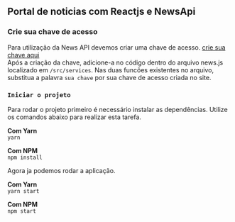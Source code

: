 ## Portal de noticias com Reactjs e NewsApi

### Crie sua chave de acesso

Para utilização da News API devemos criar uma chave de acesso. [crie sua chave aqui](https://newsapi.org/)<br>
Após a criação da chave, adicione-a no código dentro do arquivo news.js localizado em `/src/services`. Nas duas funcões existentes no arquivo, substitua a palavra `sua chave` por sua chave de acesso criada no site.

### `Iniciar o projeto`

Para rodar o projeto primeiro é necessário instalar as dependências. Utilize os comandos abaixo para realizar esta tarefa.

**Com Yarn** <br>
`yarn`

**Com NPM**<br>
`npm install`

Agora ja podemos rodar a aplicação.

**Com Yarn**<br>
`yarn start`

**Com NPM**<br>
`npm start`
